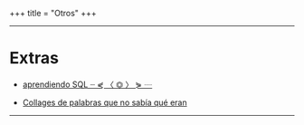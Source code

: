 +++
title = "Otros"
+++

---
# Extras 

* [aprendiendo SQL  ┈ ⋞ 〈 ⏣ 〉 ⋟ ┈ ](/Otro/SQL/)

* [Collages de palabras que no sabía qué eran](/Otro/palabras/)
---